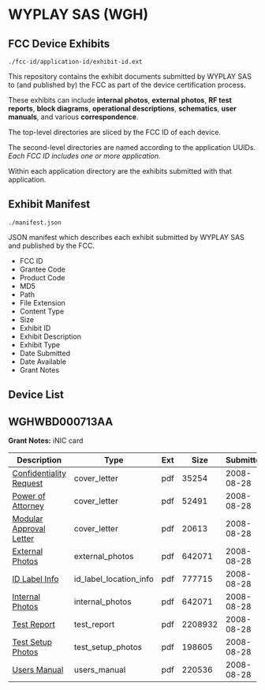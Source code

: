 # WYPLAY SAS (WGH)
## FCC Device Exhibits

```
./fcc-id/application-id/exhibit-id.ext
```

This repository contains the exhibit documents submitted by WYPLAY SAS to (and published by) the FCC as part of the device certification process.

These exhibits can include **internal photos**, **external photos**, **RF test reports**, **block diagrams**, **operational descriptions**, **schematics**, **user manuals**, and various **correspondence**.

The top-level directories are sliced by the FCC ID of each device.

The second-level directories are named according to the application UUIDs. *Each FCC ID includes one or more application.*

Within each application directory are the exhibits submitted with that application. 

## Exhibit Manifest

```
./manifest.json
```

JSON manifest which describes each exhibit submitted by WYPLAY SAS and published by the FCC.

- FCC ID
- Grantee Code
- Product Code
- MD5
- Path
- File Extension
- Content Type
- Size
- Exhibit ID
- Exhibit Description
- Exhibit Type
- Date Submitted
- Date Available
- Grant Notes

## Device List
## WGHWBD000713AA
**Grant Notes:** iNIC card

| Description | Type | Ext | Size | Submitted | Available |
| ----------- | ---- | --- | ---- | --------- | --------- |
| [Confidentiality Request](WGHWBD000713AA/b5fa6ad46af28ac0a802b5608a220374/991635.pdf) | cover_letter | pdf | 35254 | 2008-08-28 | 2008-08-28 |
| [Power of Attorney](WGHWBD000713AA/b5fa6ad46af28ac0a802b5608a220374/991636.pdf) | cover_letter | pdf | 52491 | 2008-08-28 | 2008-08-28 |
| [Modular Approval Letter](WGHWBD000713AA/b5fa6ad46af28ac0a802b5608a220374/991641.pdf) | cover_letter | pdf | 20613 | 2008-08-28 | 2008-08-28 |
| [External Photos](WGHWBD000713AA/b5fa6ad46af28ac0a802b5608a220374/991637.pdf) | external_photos | pdf | 642071 | 2008-08-28 | 2008-08-28 |
| [ID Label Info](WGHWBD000713AA/b5fa6ad46af28ac0a802b5608a220374/991640.pdf) | id_label_location_info | pdf | 777715 | 2008-08-28 | 2008-08-28 |
| [Internal Photos](WGHWBD000713AA/b5fa6ad46af28ac0a802b5608a220374/991637.pdf) | internal_photos | pdf | 642071 | 2008-08-28 | 2008-08-28 |
| [Test Report](WGHWBD000713AA/b5fa6ad46af28ac0a802b5608a220374/991639.pdf) | test_report | pdf | 2208932 | 2008-08-28 | 2008-08-28 |
| [Test Setup Photos](WGHWBD000713AA/b5fa6ad46af28ac0a802b5608a220374/991642.pdf) | test_setup_photos | pdf | 198605 | 2008-08-28 | 2008-08-28 |
| [Users Manual](WGHWBD000713AA/b5fa6ad46af28ac0a802b5608a220374/991638.pdf) | users_manual | pdf | 220536 | 2008-08-28 | 2008-08-28 |
